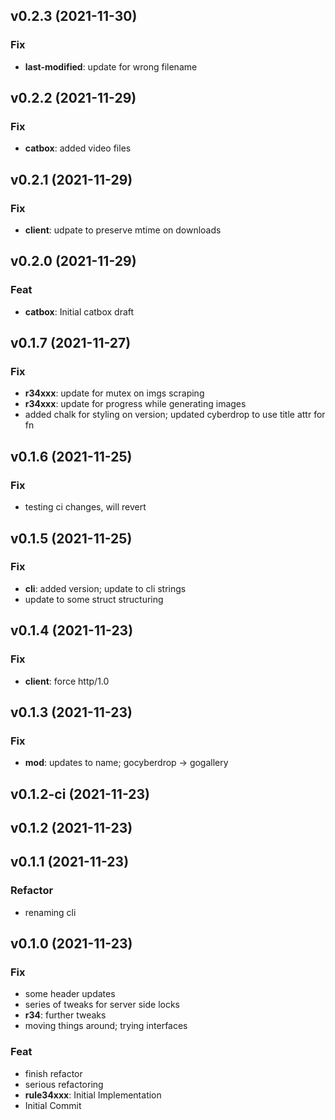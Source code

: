 ## v0.2.3 (2021-11-30)

### Fix

- **last-modified**: update for wrong filename

## v0.2.2 (2021-11-29)

### Fix

- **catbox**: added video files

## v0.2.1 (2021-11-29)

### Fix

- **client**: udpate to preserve mtime on downloads

## v0.2.0 (2021-11-29)

### Feat

- **catbox**: Initial catbox draft

## v0.1.7 (2021-11-27)

### Fix

- **r34xxx**: update for mutex on imgs scraping
- **r34xxx**: update for progress while generating images
- added chalk for styling on version; updated cyberdrop to use title attr for fn

## v0.1.6 (2021-11-25)

### Fix

- testing ci changes, will revert

## v0.1.5 (2021-11-25)

### Fix

- **cli**: added version; update to cli strings
- update to some struct structuring

## v0.1.4 (2021-11-23)

### Fix

- **client**: force http/1.0

## v0.1.3 (2021-11-23)

### Fix

- **mod**: updates to name; gocyberdrop -> gogallery

## v0.1.2-ci (2021-11-23)

## v0.1.2 (2021-11-23)

## v0.1.1 (2021-11-23)

### Refactor

- renaming cli

## v0.1.0 (2021-11-23)

### Fix

- some header updates
- series of tweaks for server side locks
- **r34**: further tweaks
- moving things around; trying interfaces

### Feat

- finish refactor
- serious refactoring
- **rule34xxx**: Initial Implementation
- Initial Commit
